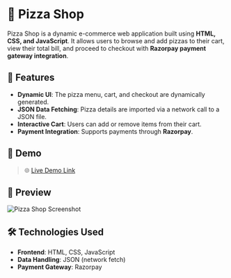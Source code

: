 # 🍕 Pizza Shop

Pizza Shop is a dynamic e-commerce web application built using **HTML, CSS, and JavaScript**. It allows users to browse and add pizzas to their cart, view their total bill, and proceed to checkout with **Razorpay payment gateway integration**.

## 🚀 Features

- **Dynamic UI**: The pizza menu, cart, and checkout are dynamically generated.
- **JSON Data Fetching**: Pizza details are imported via a network call to a JSON file.
- **Interactive Cart**: Users can add or remove items from their cart.
- **Payment Integration**: Supports payments through **Razorpay**.

## 🚀 Demo
> 🌐 [Live Demo Link](https://symphonious-gnome-5f77aa.netlify.app/)

## 📸 Preview
![Pizza Shop Screenshot](https://github.com/user-attachments/assets/dbdab3a3-93ef-426d-b52e-85b9f454fa9d) 

## 🛠️ Technologies Used

- **Frontend**: HTML, CSS, JavaScript  
- **Data Handling**: JSON (network fetch)  
- **Payment Gateway**: Razorpay  
